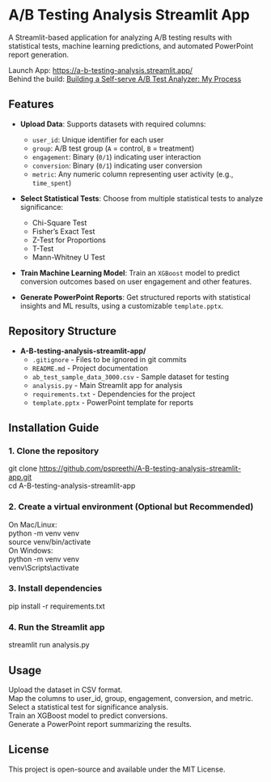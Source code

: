 # A/B Testing Analysis Streamlit App  

A Streamlit-based application for analyzing A/B testing results with statistical tests, machine learning predictions, and automated PowerPoint report generation.

Launch App: https://a-b-testing-analysis.streamlit.app/ <br>
Behind the build: [Building a Self-serve A/B Test Analyzer: My Process](https://medium.com/@pokasaipreethi/building-a-self-serve-a-b-test-analyzer-my-process-b94df391a769)

## Features  

- **Upload Data**: Supports datasets with required columns:  
  - `user_id`: Unique identifier for each user  
  - `group`: A/B test group (`A` = control, `B` = treatment)  
  - `engagement`: Binary (`0/1`) indicating user interaction  
  - `conversion`: Binary (`0/1`) indicating user conversion  
  - `metric`: Any numeric column representing user activity (e.g., `time_spent`)  

- **Select Statistical Tests**: Choose from multiple statistical tests to analyze significance:  
  - Chi-Square Test  
  - Fisher’s Exact Test  
  - Z-Test for Proportions  
  - T-Test  
  - Mann-Whitney U Test  

- **Train Machine Learning Model**: Train an `XGBoost` model to predict conversion outcomes based on user engagement and other features.  

- **Generate PowerPoint Reports**: Get structured reports with statistical insights and ML results, using a customizable `template.pptx`.  

## Repository Structure

- **A-B-testing-analysis-streamlit-app/**
  - `.gitignore` - Files to be ignored in git commits
  - `README.md` - Project documentation
  - `ab_test_sample_data_3000.csv` - Sample dataset for testing
  - `analysis.py` - Main Streamlit app for analysis
  - `requirements.txt` - Dependencies for the project
  - `template.pptx` - PowerPoint template for reports

## Installation Guide

### 1. Clone the repository

git clone https://github.com/pspreethi/A-B-testing-analysis-streamlit-app.git <br>
cd A-B-testing-analysis-streamlit-app

### 2. Create a virtual environment (Optional but Recommended)
On Mac/Linux:  
python -m venv venv<br>
source venv/bin/activate <br>
On Windows:  
python -m venv venv <br>
venv\Scripts\activate

### 3. Install dependencies

pip install -r requirements.txt

### 4. Run the Streamlit app

streamlit run analysis.py

## Usage

Upload the dataset in CSV format.  
Map the columns to user_id, group, engagement, conversion, and metric.  
Select a statistical test for significance analysis.  
Train an XGBoost model to predict conversions.  
Generate a PowerPoint report summarizing the results.  

## License
This project is open-source and available under the MIT License.
